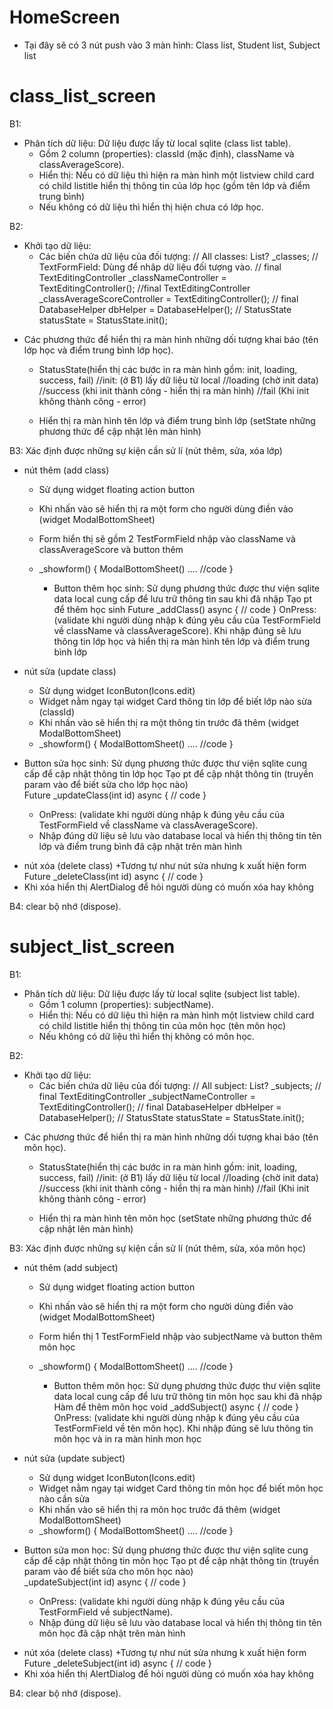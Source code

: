 # HomeScreen
- Tại đây sẽ có 3 nút push vào 3 màn hình: Class list, Student list, Subject list

# class_list_screen
B1:
- Phân tích dữ liệu: Dữ liệu được lấy từ local sqlite (class list table). 
  + Gồm 2 column (properties): classId (mặc định),  className và classAverageScore).
  + Hiển thị: Nếu có dữ liệu thì hiện ra màn hình một listview 
  child card có child listitle hiển thị thông tin của lớp học (gồm tên lớp và điểm trung bình)
  + Nếu không có dữ liệu thì hiển thị hiện chưa có lớp học.
      
B2:
- Khởi tạo dữ liệu:
  + Các biến chứa dữ liệu của đối tượng:
  // All classes: List<ClassModel>? _classes; 
  // TextFormField: Dùng để nhâp dữ liệu đối tượng vào.
  // final TextEditingController _classNameController = TextEditingController();
  //final TextEditingController _classAverageScoreController = TextEditingController();
  // final DatabaseHelper dbHelper = DatabaseHelper();
  // StatusState statusState = StatusState.init();

+ Các phương thức để hiển thị ra màn hình những dối tượng khai báo (tên lớp học và điểm trung bình lớp học).
  
    + StatusState(hiển thị các bước in ra màn hình gồm: init, loading, success, fail)
    //init: (ở B1) lấy dữ liệu từ local 
    //loading (chờ init data)
    //success (khi init thành công - hiển thị ra màn hình)
    //fail (Khi init không thành công - error)
    
  + Hiển thị ra màn hình tên lớp và điểm trung bình lớp (setState những phương thức để cập nhật lên màn hình)

B3: Xác định được những sự kiện cần sử lí (nút thêm, sửa, xóa lớp)

- nút thêm (add class)
  + Sử dụng widget floating action button
  + Khi nhấn vào sẽ hiển thị ra một form cho người dùng điền vào (widget ModalBottomSheet)
  + Form hiển thị sẽ gồm 2 TestFormField nhập vào className và classAverageScore và button thêm
  
  + _showform() {
  ModalBottomSheet()
  ....
  //code
  }

    + Button thêm học sinh:
    Sử dụng phương thức được thư viện sqlite data local cung cấp để lưu trữ thông tin sau khi đã nhập
    Tạo pt để thêm học sinh
      Future<void> _addClass() async {
     // code
      } 
      OnPress: (validate khi người dùng nhập k đúng yêu cầu của TestFormField về className và classAverageScore).
      Khi nhập đúng sẽ lưu thông tin lớp học và hiển thị ra màn hình tên lớp và điểm trung bình lớp


  
- nút sửa (update class)
  + Sử dụng widget IconButon(Icons.edit)
  + Widget nằm ngay tại widget Card thông tin lớp để biết lớp nào sừa (classId)
  + Khi nhấn vào sẽ hiển thị ra một thông tin trước đã thêm (widget ModalBottomSheet)
  + _showform() {
    ModalBottomSheet()
    ....
    //code
    }

+ Button sửa học sinh:
  Sử dụng phương thức được thư viện sqlite cung cấp để cập nhật thông tin lớp học
  Tạo pt để cập nhật thông tin (truyền param vào để biết sửa cho lớp học nào)    
Future<void> _updateClass(int id) async {
    // code
    }

  + OnPress: (validate khi người dùng nhập k đúng yêu cầu của TestFormField về className và classAverageScore).
  + Nhập đúng dữ liệu sẽ lưu vào database local và hiển thị thông tin tên lớp và điểm trung bình đã
    cập nhật trên màn hình

- nút xóa (delete class)
 +Tương tự như nút sửa nhưng k xuất hiện form
  Future<void> _deleteClass(int id) async {
  // code
  }
- Khi xóa hiển thị AlertDialog để hỏi người dùng có muốn xóa hay không

  
B4: clear bộ nhớ (dispose).



# subject_list_screen
B1:
- Phân tích dữ liệu: Dữ liệu được lấy từ local sqlite (subject list table).
  + Gồm 1 column (properties): subjectName).
  + Hiển thị: Nếu có dữ liệu thì hiện ra màn hình một listview
    child card có child listitle hiển thị thông tin của môn học (tên môn học)
  + Nếu không có dữ liệu thì hiển thị không có môn học.

B2:
- Khởi tạo dữ liệu:
  + Các biến chứa dữ liệu của đối tượng:
    // All subject: List<SubjectModel>? _subjects;
    // final TextEditingController _subjectNameController = TextEditingController();
    // final DatabaseHelper dbHelper = DatabaseHelper();
    // StatusState statusState = StatusState.init();

+ Các phương thức để hiển thị ra màn hình những dối tượng khai báo (tên môn học).

  + StatusState(hiển thị các bước in ra màn hình gồm: init, loading, success, fail)
    //init: (ở B1) lấy dữ liệu từ local
    //loading (chờ init data)
    //success (khi init thành công - hiển thị ra màn hình)
    //fail (Khi init không thành công - error)

  + Hiển thị ra màn hình tên môn học (setState những phương thức để cập nhật lên màn hình)

B3: Xác định được những sự kiện cần sử lí (nút thêm, sửa, xóa môn học)

- nút thêm (add subject)
  + Sử dụng widget floating action button
  + Khi nhấn vào sẽ hiển thị ra một form cho người dùng điền vào (widget ModalBottomSheet)
  + Form hiển thị 1 TestFormField nhập vào subjectName và button thêm môn học

  + _showform() {
    ModalBottomSheet()
    ....
    //code
    }

    + Button thêm môn học:
      Sử dụng phương thức được thư viện sqlite data local cung cấp để lưu trữ thông tin môn học sau khi đã nhập
      Hàm để thêm môn học
      void _addSubject() async {
      // code
      }
      OnPress: (validate khi người dùng nhập k đúng yêu cầu của TestFormField về tên môn học).
      Khi nhập đúng sẽ lưu thông tin môn học và in ra màn hình mon học



- nút sửa (update subject)
  + Sử dụng widget IconButon(Icons.edit)
  + Widget nằm ngay tại widget Card thông tin môn học để biết môn học nào cần sửa
  + Khi nhấn vào sẽ hiển thị ra môn học trước đã thêm (widget ModalBottomSheet)
  + _showform() {
    ModalBottomSheet()
    ....
    //code
    }

+ Button sửa mon học:
  Sử dụng phương thức được thư viện sqlite cung cấp để cập nhật thông tin môn học
  Tạo pt để cập nhật thông tin (truyền param vào để biết sửa cho môn học nào)    
  _updateSubject(int id) async {
  // code
  }

  + OnPress: (validate khi người dùng nhập k đúng yêu cầu của TestFormField về subjectName).
  + Nhập đúng dữ liệu sẽ lưu vào database local và hiển thị thông tin tên môn học đã
    cập nhật trên màn hình

- nút xóa (delete class)
  +Tương tự như nút sửa nhưng k xuất hiện form
  Future<void> _deleteSubject(int id) async {
  // code
  }
- Khi xóa hiển thị AlertDialog để hỏi người dùng có muốn xóa hay không


B4: clear bộ nhớ (dispose).